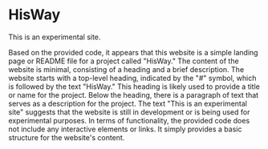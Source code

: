 # HisWay
This is an experimental site.

Based on the provided code, it appears that this website is a simple landing page or README file for a project called "HisWay." The content of the website is minimal, consisting of a heading and a brief description.
The website starts with a top-level heading, indicated by the "#" symbol, which is followed by the text "HisWay." This heading is likely used to provide a title or name for the project.
Below the heading, there is a paragraph of text that serves as a description for the project. The text "This is an experimental site" suggests that the website is still in development or is being used for experimental purposes.
In terms of functionality, the provided code does not include any interactive elements or links. It simply provides a basic structure for the website's content.